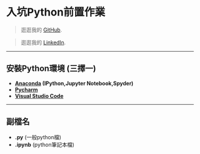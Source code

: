 # 入坑Python前置作業
> 逛逛我的 [GitHub](https://github.com/pinghsiangfu).

> 逛逛我的 [LinkedIn](https://www.linkedin.com/in/%E5%93%81%E7%BF%94-%E5%82%85-93792b195/).
* * *
## 安裝Python環境 (三擇一)
* **[Anaconda](https://www.anaconda.com/) (IPython,Jupyter Notebook,Spyder)**
* **[Pycharm](https://www.jetbrains.com/pycharm/)**
* **[Visual Studio Code](https://code.visualstudio.com/)**
* * *
## 副檔名
* **.py** (一般python檔)
* **.ipynb** (python筆記本檔)
